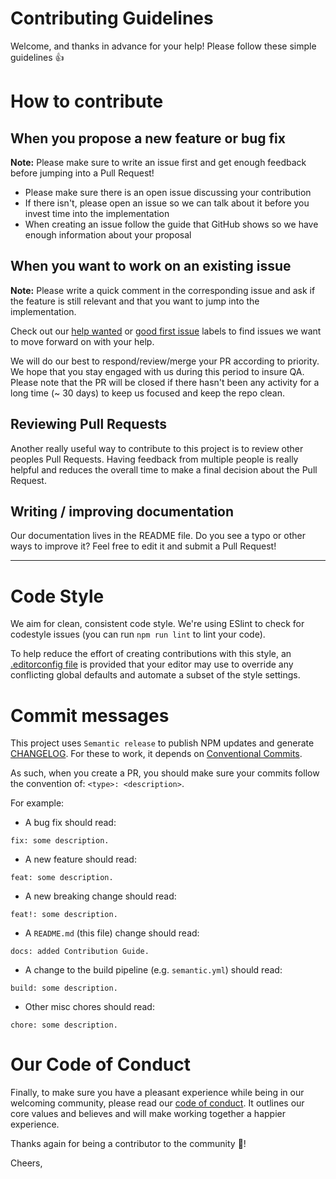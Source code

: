 # Contributing Guidelines

Welcome, and thanks in advance for your help! Please follow these simple guidelines :+1:

# How to contribute

## When you propose a new feature or bug fix

**Note:** Please make sure to write an issue first and get enough feedback before jumping into a Pull Request!

- Please make sure there is an open issue discussing your contribution
- If there isn't, please open an issue so we can talk about it before you invest time into the implementation
- When creating an issue follow the guide that GitHub shows so we have enough information about your proposal

## When you want to work on an existing issue

**Note:** Please write a quick comment in the corresponding issue and ask if the feature is still relevant and that you want to jump into the implementation.

Check out our [help wanted](https://github.com/getndazn/dazn-lambda-powertools/labels/help%20wanted) or [good first issue](https://github.com/getndazn/dazn-lambda-powertools/labels/good%20first%20issue) labels to find issues we want to move forward on with your help.

We will do our best to respond/review/merge your PR according to priority. We hope that you stay engaged with us during this period to insure QA. Please note that the PR will be closed if there hasn't been any activity for a long time (~ 30 days) to keep us focused and keep the repo clean.

## Reviewing Pull Requests

Another really useful way to contribute to this project is to review other peoples Pull Requests. Having feedback from multiple people is really helpful and reduces the overall time to make a final decision about the Pull Request.

## Writing / improving documentation

Our documentation lives in the README file. Do you see a typo or other ways to improve it? Feel free to edit it and submit a Pull Request!

---

# Code Style

We aim for clean, consistent code style. We're using ESlint to check for codestyle issues (you can run `npm run lint` to lint your code).

To help reduce the effort of creating contributions with this style, an [.editorconfig file](http://editorconfig.org/) is provided that your editor may use to override any conflicting global defaults and automate a subset of the style settings.

# Commit messages

This project uses `Semantic release` to publish NPM updates and generate [CHANGELOG](CHANGELOG.md). For these to work, it depends on [Conventional Commits](https://www.conventionalcommits.org/en/v1.0.0-beta.3).

As such, when you create a PR, you should make sure your commits follow the convention of: `<type>: <description>`.

For example:

* A bug fix should read:

```text
fix: some description.
```

* A new feature should read:

```text
feat: some description.
```

* A new breaking change should read:

```text
feat!: some description.
```

* A `README.md` (this file) change should read:

```text
docs: added Contribution Guide.
```

* A change to the build pipeline (e.g. `semantic.yml`) should read:

```text
build: some description.
```

* Other misc chores should read:

```text
chore: some description.
```

# Our Code of Conduct

Finally, to make sure you have a pleasant experience while being in our welcoming community, please read our [code of conduct](CODE_OF_CONDUCT.md). It outlines our core values and believes and will make working together a happier experience.

Thanks again for being a contributor to the community :tada:!

Cheers,
